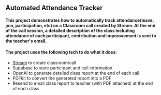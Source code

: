 ## Automated Attendance Tracker 

#### This project demonstrates how to automatically track attendance(leave, join, participation, etc) on a Classroom call created by Stream. At the end of the call session, a detailed description of the class including attendance of each participant, contribution and imporovement is sent to the teacher's email.
#### The project uses the following tech to do what it does:
* [Stream](https://getstream.io) to create classroom/call
* Supabase to store participant and call information.
* OpenAI to generate detailed class report at the end of each call.
* PDFkit to convert the generated report into a PDF
* Resend to email class report to teacher (with PDF attached) at the end of each class. 
